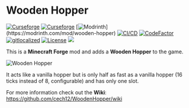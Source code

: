 # Wooden Hopper 

[![Curseforge](http://cf.way2muchnoise.eu/full_440985_downloads(0D0D0D-F16436-fff-010101-fff).svg)](https://www.curseforge.com/minecraft/mc-mods/wooden-hopper)
[![Curseforge](http://cf.way2muchnoise.eu/versions/For%20MC_440985_all(0D0D0D-F16436-fff-010101).svg)](https://www.curseforge.com/minecraft/mc-mods/wooden-hopper/files)
[![Modrinth]([https://modrinth-utils.vercel.app/api/badge/downloads?id=VOUy9bAs&logo=true](https://img.shields.io/modrinth/dt/VOUy9bAs?label=Modrinth&logo=modrinth))](https://modrinth.com/mod/wooden-hopper)
[![CI/CD](https://github.com/cech12/WoodenHopper/actions/workflows/cicd-workflow.yml/badge.svg)](https://github.com/cech12/WoodenHopper/actions/workflows/cicd-workflow.yml)
[![CodeFactor](https://www.codefactor.io/repository/github/cech12/woodenhopper/badge)](https://www.codefactor.io/repository/github/cech12/woodenhopper)
[![gitlocalized ](https://gitlocalize.com/repo/8149/whole_project/badge.svg)](https://gitlocalize.com/repo/8149/?utm_source=badge)
[![License](https://img.shields.io/github/license/cech12/WoodenHopper)](http://opensource.org/licenses/MIT)
[![](https://img.shields.io/discord/752506676719910963.svg?style=flat&color=informational&logo=discord&label=Discord)](https://discord.gg/gRUFH5t)

This is a **Minecraft Forge** mod and adds a **Wooden Hopper** to the game.

![Wooden Hopper](material/hopper.png)

It acts like a vanilla hopper but is only half as fast as a vanilla hopper (16 ticks instead of 8, configurable) and has only one slot.

For more information check out the **Wiki**: https://github.com/cech12/WoodenHopper/wiki
